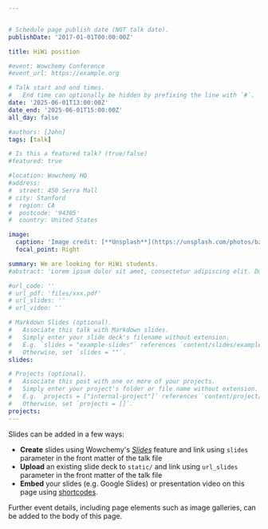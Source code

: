 ```yaml
---


# Schedule page publish date (NOT talk date).
publishDate: '2017-01-01T00:00:00Z'

title: HiWi position

#event: Wowchemy Conference
#event_url: https://example.org

# Talk start and end times.
#   End time can optionally be hidden by prefixing the line with `#`.
date: '2025-06-01T13:00:00Z'
date_end: '2025-06-01T15:00:00Z'
all_day: false

#authors: [John]
tags: [talk]

# Is this a featured talk? (true/false)
#featured: true

#location: Wowchemy HQ
#address:
#  street: 450 Serra Mall
# city: Stanford
#  region: CA
#  postcode: '94305'
#  country: United States

image:
  caption: 'Image credit: [**Unsplash**](https://unsplash.com/photos/bzdhc5b3Bxs)'
  focal_point: Right

summary: We are looking for HiWi students.
#abstract: 'Lorem ipsum dolor sit amet, consectetur adipiscing elit. Duis posuere tellusac convallis placerat. Proin tincidunt magna sed ex sollicitudin condimentum. Sed ac faucibus dolor, scelerisque sollicitudin nisi. Cras purus urna, suscipit quis sapien eu, pulvinar tempor diam.'

#url_code: ''
# url_pdf: 'files/xxx.pdf'
# url_slides: ''
# url_video: ''

# Markdown Slides (optional).
#   Associate this talk with Markdown slides.
#   Simply enter your slide deck's filename without extension.
#   E.g. `slides = "example-slides"` references `content/slides/example-slides.md`.
#   Otherwise, set `slides = ""`.
slides:

# Projects (optional).
#   Associate this post with one or more of your projects.
#   Simply enter your project's folder or file name without extension.
#   E.g. `projects = ["internal-project"]` references `content/project/deep-learning/index.md`.
#   Otherwise, set `projects = []`.
projects:
---
```


Slides can be added in a few ways:

- **Create** slides using Wowchemy's [_Slides_](https://docs.hugoblox.com/managing-content/#create-slides) feature and link using `slides` parameter in the front matter of the talk file
- **Upload** an existing slide deck to `static/` and link using `url_slides` parameter in the front matter of the talk file
- **Embed** your slides (e.g. Google Slides) or presentation video on this page using [shortcodes](https://docs.hugoblox.com/writing-markdown-latex/).

Further event details, including page elements such as image galleries, can be added to the body of this page.
